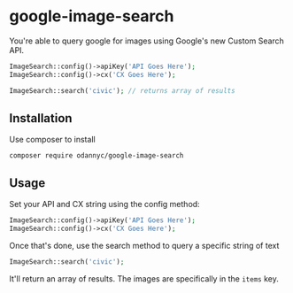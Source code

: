 # google-image-search
You're able to query google for images using Google's new Custom Search API.

``` php
ImageSearch::config()->apiKey('API Goes Here');
ImageSearch::config()->cx('CX Goes Here');

ImageSearch::search('civic'); // returns array of results
```

## Installation
Use composer to install

`composer require odannyc/google-image-search`

## Usage
Set your API and CX string using the config method:

```php
ImageSearch::config()->apiKey('API Goes Here');
ImageSearch::config()->cx('CX Goes Here');
```

Once that's done, use the search method to query a specific string of text

```php
ImageSearch::search('civic');
```

It'll return an array of results. The images are specifically in the `items` key.
